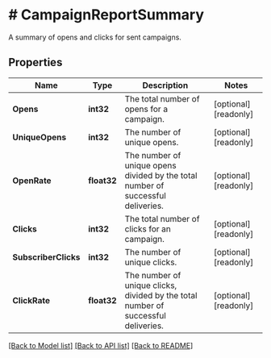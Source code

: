 # # CampaignReportSummary
A summary of opens and clicks for sent campaigns.

## Properties 


Name | Type | Description | Notes
------------ | ------------- | ------------- | -------------
**Opens**| **int32** | The total number of opens for a campaign.  | [optional] [readonly]
**UniqueOpens**| **int32** | The number of unique opens.  | [optional] [readonly]
**OpenRate**| **float32** | The number of unique opens divided by the total number of successful deliveries.  | [optional] [readonly]
**Clicks**| **int32** | The total number of clicks for an campaign.  | [optional] [readonly]
**SubscriberClicks**| **int32** | The number of unique clicks.  | [optional] [readonly]
**ClickRate**| **float32** | The number of unique clicks, divided by the total number of successful deliveries.  | [optional] [readonly]


[[Back to Model list]](../../README.md#models) [[Back to API list]](../../README.md#endpoints) [[Back to README]](../../README.md)

